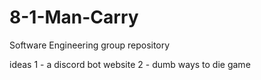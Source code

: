 # 8-1-Man-Carry
Software Engineering group repository


ideas
1 - a discord bot website
2 - dumb ways to die game
